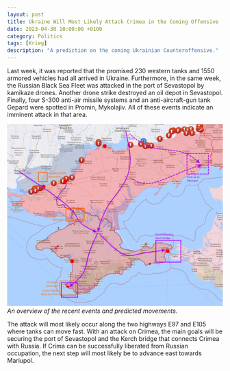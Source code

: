 ```yaml
---
layout: post
title: Ukraine Will Most Likely Attack Crimea in the Coming Offensive
date: 2023-04-30 10:00:00 +0100
category: Politics
tags: [Krieg]
description: "A prediction on the coming Ukrainian Counteroffensive."
---
```


Last week, it was reported that the promised 230 western tanks and 1550 armored vehicles had all arrived in Ukraine. Furthermore, in the same week, the Russian Black Sea Fleet was attacked in the port of Sevastopol by kamikaze drones. Another drone strike destroyed an oil depot in Sevastopol. Finally, four S-300 anti-air missile systems and an anti-aircraft-gun tank Gepard were spotted in Promin, Mykolajiv. All of these events indicate an imminent attack in that area.

![](/public/media/posts/ukraine-offensive/map.jpg)
*An overview of the recent events and predicted movements.*

The attack will most likely occur along the two highways E97 and E105 where tanks can move fast. With an attack on Crimea, the main goals will be securing the port of Sevastopol and the Kerch bridge that connects Crimea with Russia. If Crima can be successfully liberated from Russian occupation, the next step will most likely be to advance east towards Mariupol.